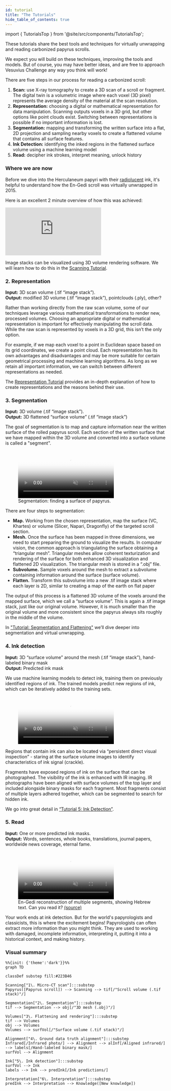```yaml
---
id: tutorial
title: "The Tutorials"
hide_table_of_contents: true
---
```


<head>
  <html data-theme="dark" />

  <meta
    name="description"
    content="A $1,500,000+ machine learning and computer vision competition"
  />

  <meta property="og:type" content="website" />
  <meta property="og:url" content="https://scrollprize.org" />
  <meta property="og:title" content="Vesuvius Challenge" />
  <meta
    property="og:description"
    content="A $1,500,000+ machine learning and computer vision competition"
  />
  <meta
    property="og:image"
    content="https://scrollprize.org/img/social/opengraph.jpg"
  />

  <meta property="twitter:card" content="summary_large_image" />
  <meta property="twitter:url" content="https://scrollprize.org" />
  <meta property="twitter:title" content="Vesuvius Challenge" />
  <meta
    property="twitter:description"
    content="A $1,500,000+ machine learning and computer vision competition"
  />
  <meta
    property="twitter:image"
    content="https://scrollprize.org/img/social/opengraph.jpg"
  />
</head>

import { TutorialsTop } from '@site/src/components/TutorialsTop';

These tutorials share the best tools and techniques for virtually unwrapping and reading carbonized papyrus scrolls.

We expect you will build on these techniques, improving the tools and models. But of course, you may have better ideas, and are free to approach Vesuvius Challenge any way you think will work!

There are five steps in our process for reading a carbonized scroll:

<TutorialsTop/>

1. <b>Scan:</b> use X-ray tomography to create a 3D scan of a scroll or fragment. The digital twin is a volumetric image where each voxel (3D pixel) represents the average density of the material at the scan resolution.
2. <b>Representation:</b> choosing a digital or mathematical representation for data manipulation. Scanning outputs voxels in a 3D grid, but other options like point clouds exist. Switching between representations is possible if no important information is lost.
3. <b>Segmentation:</b> mapping and transforming the written surface into a flat, 2D projection and sampling nearby voxels to create a flattened volume that contains all surface features.
4. <b>Ink Detection:</b> identifying the inked regions in the flattened surface volume using a machine learning model
5. <b>Read:</b> decipher ink strokes, interpret meaning, unlock history

### Where we are now

Before we dive into the Herculaneum papyri with their [radiolucent](https://en.wikipedia.org/wiki/Radiodensity) ink, it's helpful to understand how the En-Gedi scroll was virtually unwrapped in 2015.

Here is an excellent 2 minute overview of how this was achieved:

<iframe className="w-[100%] aspect-video mb-4" src="https://www.youtube.com/embed/GduCExxB0vw" title="YouTube video player" frameBorder="0" allow="accelerometer; autoplay; clipboard-write; encrypted-media; gyroscope; picture-in-picture; web-share" allowFullScreen/>

For the Herculaneum papyri, many of the same steps apply, with one key change - the ink is much less readily visible. There is much room for improvement in each step of the pipeline: We can currently only read 5% of a complete scroll. We would like to read 90% in 2024. That is your goal!


Let's go through each of the key steps one by one.

### 1. Scan

<div className="bg-gray-800 p-4 rounded mb-4">
<strong>Input:</strong> physical scroll or fragment.<br/>
<strong>Output:</strong> 3D scan volume (voxels in .tif “image stack”)
</div>

If you've ever had a CT scan at a hospital, this is the same process, except our scans were made in a particle accelerator and are much higher resolution.

Scanning involves capturing hundreds to thousands of X-ray photographs of the object from different rotational angles. Typically this is accomplished using an X-ray source on one side of the object, and an X-ray camera on the other side, and rotating the object 360° on a platform.

<figure className="">
  <video autoPlay playsInline loop muted className="w-[100%]" poster="/img/tutorials/fragment-rotating2.webp">
    <source src="/img/tutorials/fragment-rotating2.webm" type="video/webm"/>
  </video>
  <figcaption className="mt-0">A fragment rotating, with an X-ray source (from a particle accelerator) on one side, and an X-ray camera on the other side <a href="https://www.youtube.com/watch?v=fg_08ukGlMw">(source)</a></figcaption>
</figure>

The X-ray photos are combined into a 3D scan volume using [tomographic reconstruction](https://en.wikipedia.org/wiki/Tomographic_reconstruction) algorithms, typically by software that comes with the scanner. A volume is a 3D picture made up of 3D pixel cubes called voxels. The voxel size tells us the physical size of the cube, and the value stored in the voxel is that location's relative radiodensity.

<figure>
  <video autoPlay playsInline loop muted className="w-[100%] rounded-xl" poster="/img/tutorials/scanning2.webp">
    <source src="/img/tutorials/scanning2.webm" type="video/webm"/>
  </video>
  <figcaption className="mt-0">Artistic visualization of constructing a 3D volume; in reality the object rotates as it is scanned.</figcaption>
</figure>

We store the 3D scan volume as a directory full of .tif files, where each file represents one horizontal cross-section or "slice" of the object, typically starting at the bottom of the scroll or scroll fragment and moving upwards. We call this a .tif image stack. You can view and explore a 3D scan volume of a scroll in your browser right now in [one click](https://dl.ash2txt.org/view/Scroll1), or with a few lines of code ([Python](https://github.com/ScrollPrize/vesuvius), [C](https://github.com/ScrollPrize/vesuvius-c)).

Remember that each pixel in the image stack actually represents a cube (voxel) of physical space. If your volume has a 10um voxel size, then 100 slices will be 1mm (1000um) of the object.

<div className="flex w-[100%]">
  <div className="w-[100%] mb-2 mr-2"><img src="/img/overview/scroll1-actual-new.webp" className="w-[100%]"/><figcaption className="mt-0">Scroll 1 (PHerc. Paris. 4)</figcaption></div>
</div>
<iframe className="w-[100%] max-w-[500px] mb-4 aspect-square" src="https://www.youtube.com/embed/cY5BIxkf5m0"  title="YouTube video player" frameBorder="0" allow="accelerometer; autoplay; clipboard-write; encrypted-media; gyroscope; picture-in-picture; web-share" allowFullScreen></iframe>

Image stacks can be visualized using 3D volume rendering software. We will learn how to do this in the [Scanning Tutorial](tutorial1).

### 2. Representation

<div className="bg-gray-800 p-4 rounded mb-4">
<strong>Input:</strong> 3D scan volume (.tif “image stack”).<br/>
<strong>Output:</strong> modified 3D volume (.tif “image stack”), pointclouds (.ply), other?
</div>

Rather than working directly from the raw scan volume, some of our techniques leverage various mathematical transformations to render new, processed volumes. Choosing an appropriate digital or mathematical representation is important for effectively manipulating the scroll data. While the raw scan is represented by voxels in a 3D grid, this isn’t the only option.

For example, if we map each voxel to a point in Euclidean space based on its grid coordinates, we create a point cloud. Each representation has its own advantages and disadvantages and may be more suitable for certain geometrical processing and machine learning algorithms. As long as we retain all important information, we can switch between different representations as needed.

The [Representation Tutorial](tutorial2) provides an in-depth explanation of how to create representations and the reasons behind their use.

### 3. Segmentation

<div className="bg-gray-800 p-4 rounded mb-4">
<strong>Input:</strong> 3D volume (.tif “image stack”).<br/>
<strong>Output:</strong> 3D flattened “surface volume” (.tif “image stack”)
</div>

The goal of segmentation is to map and capture information near the written surface of the rolled papyrus scroll. Each section of the written surface that we have mapped within the 3D volume and converted into a surface volume is called a "segment".

<figure>
  <video autoPlay playsInline loop muted className="w-[100%] rounded-xl" poster="/img/tutorials/segmentation2.webp">
    <source src="/img/tutorials/segmentation2.webm" type="video/webm"/>
  </video>
  <figcaption className="mt-0">Segmentation: finding a surface of papyrus.</figcaption>
</figure>


<div>There are four steps to segmentation:</div>

* **Map.** Working from the chosen representation, map the surface (VC, Khartes) or volume (Slicer, Napari, Dragonfly) of the targeted scroll section.
* **Mesh.** Once the surface has been mapped in three dimensions, we need to start preparing the ground to visualize the results. In computer vision, the common approach is triangulating the surface obtaining a “triangular mesh”. Triangular meshes allow coherent texturization and rendering of the surface for both enhanced 3D visualization and flattened 2D visualization. The triangular mesh is stored in a “.obj” file. 
* **Subvolume.** Sample voxels around the mesh to extract a subvolume containing information around the surface (surface volume).
* **Flatten.** Transform this subvolume into a new .tif image stack where each layer is 2D, similar to creating a map of the earth on flat paper

The output of this process is a flattened 3D volume of the voxels around the mapped surface, which we call a “surface volume”. This is again a .tif image stack, just like our original volume. However, it is much smaller than the original volume and more consistent since the papyrus always sits roughly in the middle of the volume.

In ["Tutorial: Segmentation and Flattening"](segmentation) we’ll dive deeper into segmentation and virtual unwrapping.

### 4. Ink detection

<div className="bg-gray-800 p-4 rounded mb-4">
<strong>Input:</strong> 3D “surface volume” around the mesh (.tif “image stack”), hand-labeled binary mask<br/>
<strong>Output:</strong> Predicted ink mask
</div>

We use machine learning models to detect ink, training them on previously identified regions of ink. The trained models predict new regions of ink, which can be iteratively added to the training sets.

<figure>
  <video autoPlay playsInline loop muted className="w-[100%]" poster="/img/tutorials/ink-detection-anim2-dark.webp">
    <source src="/img/tutorials/ink-detection-anim2-dark.webm" type="video/webm"/>
  </video>
</figure>

Regions that contain ink can also be located via “persistent direct visual inspection” - staring at the surface volume images to identify characteristics of ink signal (crackle).

Fragments have exposed regions of ink on the surface that can be photographed. The visibility of the ink is enhanced with IR imaging. IR photographs have been aligned with surface volumes of the top layer and included alongside binary masks for each fragment. Most fragments consist of multiple layers adhered together, which can be segmented to search for hidden ink.

We go into great detail in [“Tutorial 5: Ink Detection”](tutorial5).

### 5. Read

<div className="bg-gray-800 p-4 rounded mb-4">
<strong>Input:</strong> One or more predicted ink masks.<br/>
<strong>Output:</strong> Words, sentences, whole books, translations, journal papers, worldwide news coverage, eternal fame.
</div>

<figure className="">
  <video autoPlay playsInline loop muted className="w-[100%]" poster="/img/tutorials/engedi-reconstruction3.webm">
    <source src="/img/tutorials/engedi-reconstruction3.webm" type="video/webm"/>
  </video>
  <figcaption className="mt-0">En-Gedi reconstruction of multiple segments, showing Hebrew text. Can you read it? <a href="https://www.youtube.com/watch?v=tL7rhIFNtQg">(source)</a></figcaption>
</figure>

Your work ends at ink detection. But for the world's papyrologists and classicists, this is where the excitement begins! Papyrologists can often extract more information than you might think. They are used to working with damaged, incomplete information, interpreting it, putting it into a historical context, and making history.

### Visual summary

```mermaid
%%{init: {'theme':'dark'}}%%
graph TD

classDef substep fill:#223B46

Scanning["1\. Micro-CT scan"]:::substep
Papyrus([Papyrus scroll]) --> Scanning --> tif[/"Scroll volume (.tif stack)"/]

Segmentation["2\. Segmentation"]:::substep
tif --> Segmentation --> obj[/"3D mesh (.obj)"/]

Volumes["3\. Flattening and rendering"]:::substep
tif --> Volumes
obj --> Volumes
Volumes --> surfVol[/"Surface volume (.tif stack)"/]

Alignment["4\. Ground data truth alignment"]:::substep
Infrared[/Infrared photo/] --> Alignment --> alInf[/Aligned infrared/] --> labels[/Hand-labeled binary mask/]
surfVol --> Alignment

Ink["5\. Ink detection"]:::substep
surfVol --> Ink
labels --> Ink --> predInk[/Ink predictions/]

Interpretation["6\. Interpretation"]:::substep
predInk --> Interpretation --> Knowledge([New knowledge])
```

